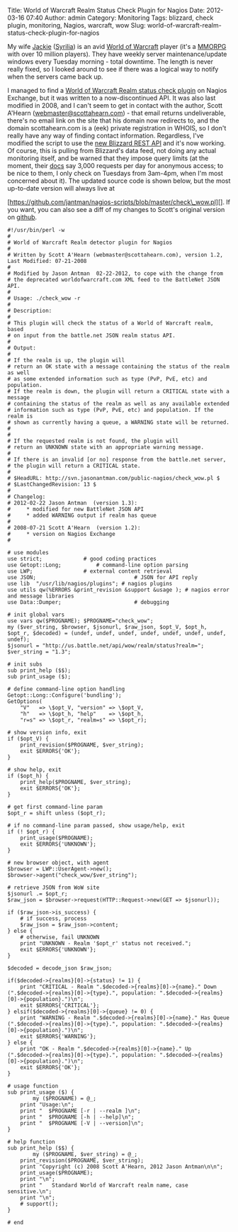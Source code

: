 Title: World of Warcraft Realm Status Check Plugin for Nagios
Date: 2012-03-16 07:40
Author: admin
Category: Monitoring
Tags: blizzard, check plugin, monitoring, Nagios, warcraft, wow
Slug: world-of-warcraft-realm-status-check-plugin-for-nagios

My wife [Jackie][] ([Syrilia][]) is an avid [World of Warcraft][] player
(it's a [MMORPG][] with over 10 million players). They have weekly
server maintenance/update windows every Tuesday morning - total
downtime. The length is never really fixed, so I looked around to see if
there was a logical way to notify when the servers came back up.

I managed to find a [World of Warcraft Realm status check plugin][] on
Nagios Exchange, but it was written to a now-discontinued API. It was
also last modified in 2008, and I can't seem to get in contact with the
author, Scott A'Hearn (webmaster@scottahearn.com) - that email returns
undeliverable, there's no email link on the site that his domain now
redirects to, and the domain scottahearn.com is a (eek) private
registration in WHOIS, so I don't really have any way of finding contact
information. Regardless, I've modified the script to use the [new
Blizzard REST API][] and it's now working. Of course, this is pulling
from Blizzard's data feed, not doing any actual monitoring itself, and
be warned that they impose query limits (at the moment, their [docs][]
say 3,000 requests per day for anonymous access; to be nice to them, I
only check on Tuesdays from 3am-4pm, when I'm most concerned about it).
The updated source code is shown below, but the most up-to-date version
will always live at  

[https://github.com/jantman/nagios-scripts/blob/master/check\_wow.pl][].
If you want, you can also see a diff of my changes to Scott's original
version on [github][].

~~~~{.perl}
#!/usr/bin/perl -w
#
# World of Warcraft Realm detector plugin for Nagios
#
# Written by Scott A'Hearn (webmaster@scottahearn.com), version 1.2, Last Modified: 07-21-2008
#
# Modified by Jason Antman  02-22-2012, to cope with the change from
# the deprecated worldofwarcraft.com XML feed to the BattleNet JSON API.
#
# Usage: ./check_wow -r 
#
# Description:
#
# This plugin will check the status of a World of Warcraft realm, based 
# on input from the battle.net JSON realm status API.
#
# Output:
#
# If the realm is up, the plugin will
# return an OK state with a message containing the status of the realm as well 
# as some extended information such as type (PvP, PvE, etc) and population.  
# If the realm is down, the plugin will return a CRITICAL state with a message
# containing the status of the realm as well as any available extended 
# information such as type (PvP, PvE, etc) and population. If the realm is
# shown as currently having a queue, a WARNING state will be returned.
#
#
# If the requested realm is not found, the plugin will
# return an UNKNOWN state with an appropriate warning message.
#
# If there is an invalid [or no] response from the battle.net server,
# the plugin will return a CRITICAL state.
#
# $HeadURL: http://svn.jasonantman.com/public-nagios/check_wow.pl $
# $LastChangedRevision: 13 $
#
# Changelog:
# 2012-02-22 Jason Antman  (version 1.3):
#     * modified for new BattleNet JSON API
#     * added WARNING output if realm has queue
#
# 2008-07-21 Scott A'Hearn  (version 1.2):
#     * version on Nagios Exchange
#

# use modules
use strict;             # good coding practices
use Getopt::Long;           # command-line option parsing
use LWP;                # external content retrieval
use JSON;                               # JSON for API reply
use lib  "/usr/lib/nagios/plugins"; # nagios plugins
use utils qw(%ERRORS &print_revision &support &usage ); # nagios error and message libraries
use Data::Dumper;                       # debugging

# init global vars
use vars qw($PROGNAME); $PROGNAME="check_wow";
my ($ver_string, $browser, $jsonurl, $raw_json, $opt_V, $opt_h, $opt_r, $decoded) = (undef, undef, undef, undef, undef, undef, undef, undef);
$jsonurl = "http://us.battle.net/api/wow/realm/status?realm=";
$ver_string = "1.3";

# init subs
sub print_help ($$);
sub print_usage ($);

# define command-line option handling
Getopt::Long::Configure('bundling');
GetOptions(
    "V"   => \$opt_V, "version" => \$opt_V,
    "h"   => \$opt_h, "help"    => \$opt_h,
    "r=s" => \$opt_r, "realm=s" => \$opt_r);

# show version info, exit
if ($opt_V) {
    print_revision($PROGNAME, $ver_string);
    exit $ERRORS{'OK'};
}

# show help, exit
if ($opt_h) {
    print_help($PROGNAME, $ver_string);
    exit $ERRORS{'OK'};
}

# get first command-line param
$opt_r = shift unless ($opt_r);

# if no command-line param passed, show usage/help, exit
if (! $opt_r) {
    print_usage($PROGNAME);
    exit $ERRORS{'UNKNOWN'};
}

# new browser object, with agent
$browser = LWP::UserAgent->new();
$browser->agent("check_wow/$ver_string");

# retrieve JSON from WoW site
$jsonurl .= $opt_r;
$raw_json = $browser->request(HTTP::Request->new(GET => $jsonurl));

if ($raw_json->is_success) {
    # if success, process
    $raw_json = $raw_json->content;
} else {
    # otherwise, fail UNKNOWN
    print "UNKNOWN - Realm '$opt_r' status not received.";
    exit $ERRORS{'UNKNOWN'};
}

$decoded = decode_json $raw_json;

if($decoded->{realms}[0]->{status} != 1) {
    print "CRITICAL - Realm ".$decoded->{realms}[0]->{name}." Down (".$decoded->{realms}[0]->{type}.", population: ".$decoded->{realms}[0]->{population}.")\n";
    exit $ERRORS{'CRITICAL'};
} elsif($decoded->{realms}[0]->{queue} != 0) {
    print "WARNING - Realm ".$decoded->{realms}[0]->{name}." Has Queue (".$decoded->{realms}[0]->{type}.", population: ".$decoded->{realms}[0]->{population}.")\n";
    exit $ERRORS{'WARNING'};
} else {
    print "OK - Realm ".$decoded->{realms}[0]->{name}." Up (".$decoded->{realms}[0]->{type}.", population: ".$decoded->{realms}[0]->{population}.")\n";
    exit $ERRORS{'OK'};
}

# usage function
sub print_usage ($) {
        my ($PROGNAME) = @_;
    print "Usage:\n";
    print "  $PROGNAME [-r | --realm ]\n";
    print "  $PROGNAME [-h | --help]\n";
    print "  $PROGNAME [-V | --version]\n";
}

# help function
sub print_help ($$) {
        my ($PROGNAME, $ver_string) = @_;
    print_revision($PROGNAME, $ver_string);
    print "Copyright (c) 2008 Scott A'Hearn, 2012 Jason Antman\n\n";
    print_usage($PROGNAME);
    print "\n";
    print "   Standard World of Warcraft realm name, case sensitive.\n";
    print "\n";
    # support();
}

# end
~~~~

  [Jackie]: http://www.jackieantman.com/
  [Syrilia]: http://us.battle.net/wow/en/character/Arthas/Syrilia/simple
  [World of Warcraft]: http://en.wikipedia.org/wiki/World_of_Warcraft
  [MMORPG]: http://en.wikipedia.org/wiki/Massively_multiplayer_online_role-playing_game
  [World of Warcraft Realm status check plugin]: http://exchange.nagios.org/directory/Plugins/Games/World-of-Warcraft-Realm-status/details
  [new Blizzard REST API]: http://blizzard.github.com/api-wow-docs/#id3381933
  [docs]: http://blizzard.github.com/api-wow-docs/#id3379836
  [https://github.com/jantman/nagios-scripts/blob/master/check\_wow.pl]:
    https://github.com/jantman/nagios-scripts/blob/master/check_wow.pl
  [github]: https://github.com/jantman/nagios-scripts/commit/f84eede5256aa6621812e91f0b3b73e91f3b11e8#check_wow.pl
